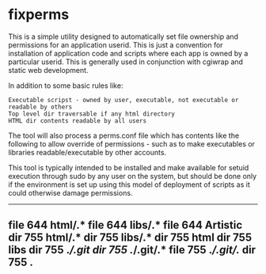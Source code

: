 # fixperms

This is a simple utility designed to automatically set file ownership and permissions
for an application userid. This is just a convention for installation of application 
code and scripts where each app is owned by a particular userid. This is generally used
in conjunction with cgiwrap and static web development.

In addition to some basic rules like:

	Executable scripst - owned by user, executable, not executable or readable by others
	Top level dir traversable if any html directory
	HTML dir contents readable by all users

The tool will also process a perms.conf file which has contents like the following to allow
override of permissions - such as to make executables or libraries readable/executable
by other accounts.

This tool is typically intended to be installed and make available for setuid execution
through sudo by any user on the system, but should be done only if the environment is set
up using this model of deployment of scripts as it could otherwise damage permissions.

----------------
file 644 html/.*
file 644 libs/.*
file 644 Artistic
dir 755 html/.*
dir 755 libs/.*
dir 755 html
dir 755 libs
dir 755 .*/.git
dir 755 .*/.git/.*
file 755 .*/.git/.*
dir 755 .
----------------

